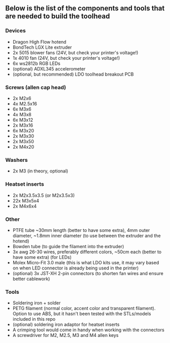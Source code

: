 ## Below is the list of the components and tools that are needed to build the toolhead

### Devices
- Dragon High Flow hotend
- BondTech LGX Lite extruder
- 2x 5015 blower fans (24V, but check your printer's voltage!)
- 1x 4010 fan (24V, but check your printer's voltage!)
- 6x ws2812b RGB LEDs
- (optional) ADXL345 accelerometer
- (optional, but recommended) LDO toolhead breakout PCB

### Screws (allen cap head)
- 2x M2x6
- 4x M2.5x16
- 6x M3x6
- 4x M3x8
- 6x M3x12
- 2x M3x16
- 6x M3x20
- 2x M3x30
- 2x M3x50
- 2x M4x20

### Washers
- 2x M3 (in theory, optional)

### Heatset inserts
- 2x M2x3.5x3.5 (or M2x3.5x3)
- 22x M3x5x4
- 2x M4x6x4

### Other
- PTFE tube ~30mm length (better to have some extra), 4mm outer diameter, ~1.8mm inner diameter (to use between the extruder and the hotend)
- Bowden tube (to guide the filament into the extruder)
- 3x awg 26-30 wires, preferably different colors, ~50cm each (better to have some extra) (for LEDs)
- Molex Micro-Fit 3.0 male (this is what LDO kits use, it may vary based on when LED connector is already being used in the printer)
- (optional) 3x JST-XH 2-pin connectors (to shorten fan wires and ensure better cablework)

### Tools
- Soldering iron + solder
- PETG filament (normal color, accent color and transparent filament). Option to use ABS, but it hasn't been tested with the STLs/models included in this repo
- (optional) soldering iron adaptor for heatset inserts
- A crimping tool would come in handy when working with the connectors
- A screwdriver for M2, M2.5, M3 and M4 allen keys
